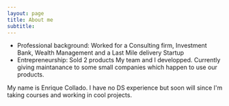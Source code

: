 ```yaml
---
layout: page
title: About me
subtitle: 
---
```



- Professional background: Worked for a Consulting firm, Investment Bank, Wealth Management and a Last Mile delivery Startup
- Entrepreneurship: Sold 2 products My team and I developped. Currently giving maintanance to some small companies which happen to use our products. 

My name is Enrique Collado. I have no DS experience but soon will since I'm taking courses and working in cool projects.


